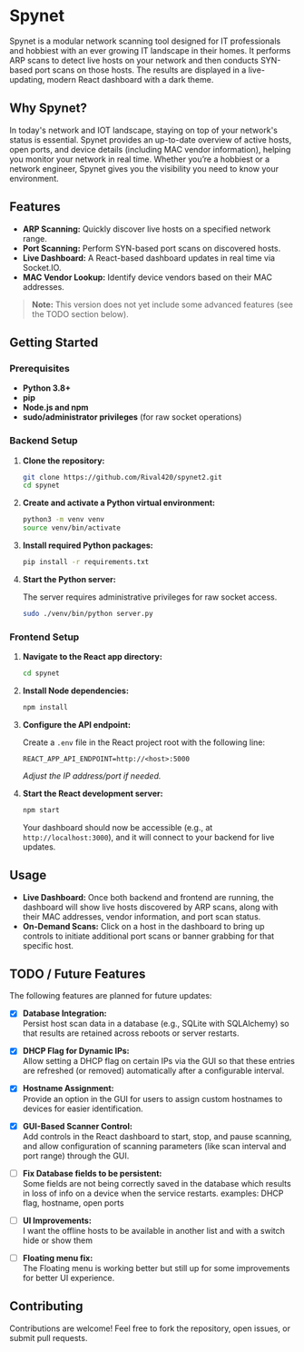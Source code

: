 # Spynet

Spynet is a modular network scanning tool designed for IT professionals and hobbiest with an ever growing IT landscape in their homes. It performs ARP scans to detect live hosts on your network and then conducts SYN-based port scans on those hosts. The results are displayed in a live-updating, modern React dashboard with a dark theme.

## Why Spynet?

In today's network and IOT landscape, staying on top of your network's status is essential. Spynet provides an up-to-date overview of active hosts, open ports, and device details (including MAC vendor information), helping you monitor your network in real time. Whether you’re a hobbiest or a network engineer, Spynet gives you the visibility you need to know your environment.

## Features

- **ARP Scanning:** Quickly discover live hosts on a specified network range.
- **Port Scanning:** Perform SYN-based port scans on discovered hosts.
- **Live Dashboard:** A React-based dashboard updates in real time via Socket.IO.
- **MAC Vendor Lookup:** Identify device vendors based on their MAC addresses.

> **Note:** This version does not yet include some advanced features (see the TODO section below).

## Getting Started

### Prerequisites

- **Python 3.8+**
- **pip**
- **Node.js and npm**
- **sudo/administrator privileges** (for raw socket operations)

### Backend Setup

1. **Clone the repository:**

   ```bash
   git clone https://github.com/Rival420/spynet2.git
   cd spynet
   ```

2. **Create and activate a Python virtual environment:**

   ```bash
   python3 -m venv venv
   source venv/bin/activate
   ```

3. **Install required Python packages:**

   ```bash
   pip install -r requirements.txt
   ```

4. **Start the Python server:**

   The server requires administrative privileges for raw socket access.

   ```bash
   sudo ./venv/bin/python server.py
   ```

### Frontend Setup

1. **Navigate to the React app directory:**

   ```bash
   cd spynet
   ```

2. **Install Node dependencies:**

   ```bash
   npm install
   ```

3. **Configure the API endpoint:**

   Create a `.env` file in the React project root with the following line:

   ```env
   REACT_APP_API_ENDPOINT=http://<host>:5000
   ```

   *Adjust the IP address/port if needed.*

4. **Start the React development server:**

   ```bash
   npm start
   ```

   Your dashboard should now be accessible (e.g., at `http://localhost:3000`), and it will connect to your backend for live updates.

## Usage

- **Live Dashboard:** Once both backend and frontend are running, the dashboard will show live hosts discovered by ARP scans, along with their MAC addresses, vendor information, and port scan status.
- **On-Demand Scans:** Click on a host in the dashboard to bring up controls to initiate additional port scans or banner grabbing for that specific host.

## TODO / Future Features

The following features are planned for future updates:

- [x] **Database Integration:**  
   Persist host scan data in a database (e.g., SQLite with SQLAlchemy) so that results are retained across reboots or server restarts.

- [x] **DHCP Flag for Dynamic IPs:**  
   Allow setting a DHCP flag on certain IPs via the GUI so that these entries are refreshed (or removed) automatically after a configurable interval.

- [x] **Hostname Assignment:**  
   Provide an option in the GUI for users to assign custom hostnames to devices for easier identification.

- [x] **GUI-Based Scanner Control:**  
   Add controls in the React dashboard to start, stop, and pause scanning, and allow configuration of scanning parameters (like scan interval and port range) through the GUI.

- [ ] **Fix Database fields to be persistent:**  
   Some fields are not being correctly saved in the database which results in loss of info on a device when the service restarts.
   examples: DHCP flag, hostname, open ports

- [ ] **UI Improvements:**  
   I want the offline hosts to be available in another list and with a switch hide or show them

- [ ] **Floating menu fix:**  
   The Floating menu is working better but still up for some improvements for better UI experience. 

## Contributing

Contributions are welcome! Feel free to fork the repository, open issues, or submit pull requests.
